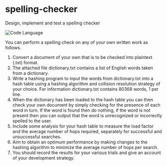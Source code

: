 # spelling-checker
Design, implement and test a spelling checker

![Code Language](https://img.shields.io/badge/language-C%2B%2B-green.svg)

You can perform a spelling check on any of your own written work as follows.

1. Convert a document of your own that is to be checked into plaintext (.txt) format.
2. The attached file dictionary.txt contains a list of English words taken from a dictionary.
3. Write a hashing program to input the words from dictionary.txt into a hash table using a hashing algorithm and collision resolution strategy of your choice.  For information dictionary.txt contains 80368 words, 1 per line.
4. When the dictionary has been loaded to the hash table you can then check your own document by simply checking for the presence of each word in turn.  If the word is found then do nothing, if the word is not present then you can output that the word is unrecognized or incorrectly spelled to the user.
4. Include some analysis for your hash table to measure the load factor and the average number of hops required, separately for successful and unsuccessful searches.
5. Aim to obtain an optimum performance by making changes to the hashing algorithm to minimize the average number of hops per search.
6. You should record the results for your various trials and give an account of your development strategy.
